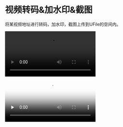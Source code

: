 

# 视频转码&加水印&截图

将某视频地址进行转码，加水印，截图上传到UFile的空间内。

![视频转码&加水印&截图](http://stepflow-docs.cn-bj.ufileos.com/scenario-umedia.mp4)
<video id="video" controls="" preload="none" poster="http://om2bks7xs.bkt.clouddn.com/2017-08-26-Markdown-Advance-Video.jpg">
<source id="mp4" src="http://stepflow-docs.cn-bj.ufileos.com/scenario-umedia.mp4" type="video/mp4">
</video>

